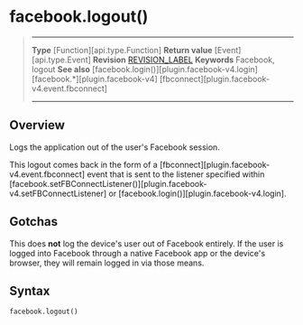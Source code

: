 # facebook.logout()

> --------------------- ------------------------------------------------------------------------------------------
> __Type__              [Function][api.type.Function]
> __Return value__      [Event][api.type.Event]
> __Revision__          [REVISION_LABEL](REVISION_URL)
> __Keywords__          Facebook, logout
> __See also__          [facebook.login()][plugin.facebook-v4.login]
>						[facebook.*][plugin.facebook-v4]
>						[fbconnect][plugin.facebook-v4.event.fbconnect]
> --------------------- ------------------------------------------------------------------------------------------


## Overview

Logs the application out of the user's Facebook session.

This logout comes back in the form of a [fbconnect][plugin.facebook-v4.event.fbconnect] event that is sent to the listener specified within [facebook.setFBConnectListener()][plugin.facebook-v4.setFBConnectListener] or [facebook.login()][plugin.facebook-v4.login].


## Gotchas

This does __not__ log the device's user out of Facebook entirely. If the user is logged into Facebook through a native Facebook app or the device's browser, they will remain logged in via those means.


## Syntax

	facebook.logout()
